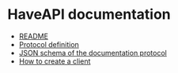 HaveAPI documentation
=====================

 - [README](doc/readme)
 - [Protocol definition](doc/protocol.md)
 - [JSON schema of the documentation protocol](doc/json-schema)
 - [How to create a client](doc/create-client.md)

